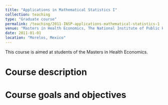 ```yaml
---
title: "Applications in Mathematical Statistics I"
collection: teaching
type: "Graduate course"
permalink: /teaching/2011-INSP-applications-mathematical-statistics-1
venue: "Masters in Health Economics, The National Institute of Public Health of Mexico (INSP)"
date: 2011-01-01
location: "Morelos, Mexico"
---
```


This course is aimed at students of the Masters in Health Economics.

Course description
======

Course goals and objectives
======
